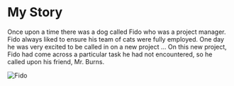 # My Story

Once upon a time there was a dog called Fido who was a project manager.  Fido always liked to ensure his team of cats were fully employed.  One day he was very excited to be called in on a new project ...
On this new project, Fido had come across a particular task he had not encountered, so he called upon his friend, Mr. Burns.

![Fido](https://thumbs.dreamstime.com/b/dog-manager-26314240.jpg)
